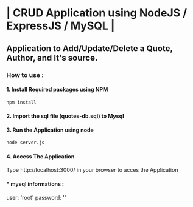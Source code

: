 # | CRUD Application using NodeJS / ExpressJS / MySQL |
## Application to Add/Update/Delete a Quote, Author, and It's source.
### How to use :

#### 1. Install Required packages using NPM

```bash
npm install
```

#### 2. Import the sql file (quotes-db.sql) to Mysql

#### 3. Run the Application using node

```bash
node server.js
```

#### 4. Access The Application

 Type http://localhost:3000/ in your browser to acces the Application
 
#### * mysql informations : 
user: 'root' password: ''
